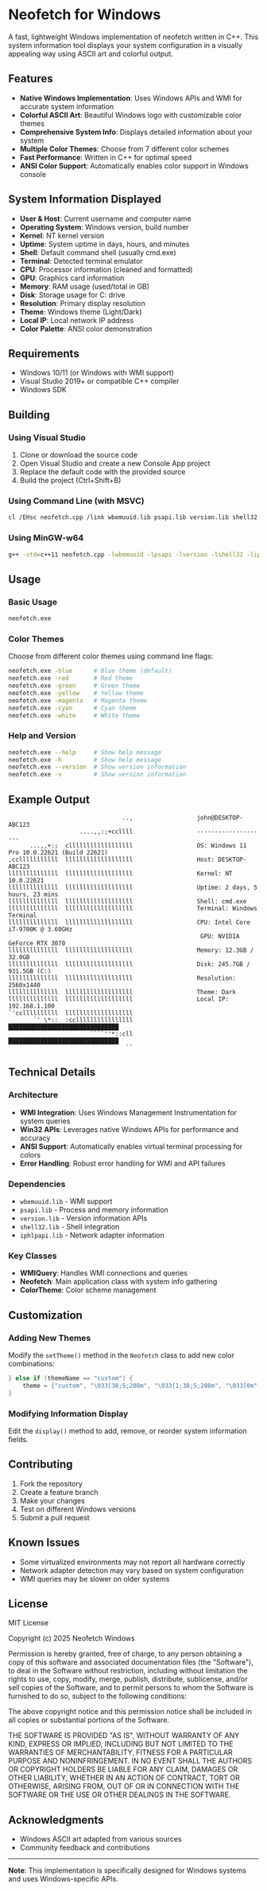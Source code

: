 # Neofetch for Windows

A fast, lightweight Windows implementation of neofetch written in C++. This system information tool displays your system configuration in a visually appealing way using ASCII art and colorful output.

## Features

- **Native Windows Implementation**: Uses Windows APIs and WMI for accurate system information
- **Colorful ASCII Art**: Beautiful Windows logo with customizable color themes
- **Comprehensive System Info**: Displays detailed information about your system
- **Multiple Color Themes**: Choose from 7 different color schemes
- **Fast Performance**: Written in C++ for optimal speed
- **ANSI Color Support**: Automatically enables color support in Windows console

## System Information Displayed

- **User & Host**: Current username and computer name
- **Operating System**: Windows version, build number
- **Kernel**: NT kernel version
- **Uptime**: System uptime in days, hours, and minutes
- **Shell**: Default command shell (usually cmd.exe)
- **Terminal**: Detected terminal emulator
- **CPU**: Processor information (cleaned and formatted)
- **GPU**: Graphics card information
- **Memory**: RAM usage (used/total in GB)
- **Disk**: Storage usage for C: drive
- **Resolution**: Primary display resolution
- **Theme**: Windows theme (Light/Dark)
- **Local IP**: Local network IP address
- **Color Palette**: ANSI color demonstration

## Requirements

- Windows 10/11 (or Windows with WMI support)
- Visual Studio 2019+ or compatible C++ compiler
- Windows SDK

## Building

### Using Visual Studio

1. Clone or download the source code
2. Open Visual Studio and create a new Console App project
3. Replace the default code with the provided source
4. Build the project (Ctrl+Shift+B)

### Using Command Line (with MSVC)

```bash
cl /EHsc neofetch.cpp /link wbemuuid.lib psapi.lib version.lib shell32.lib iphlpapi.lib
```

### Using MinGW-w64

```bash
g++ -std=c++11 neofetch.cpp -lwbemuuid -lpsapi -lversion -lshell32 -liphlpapi -o neofetch.exe
```

## Usage

### Basic Usage

```bash
neofetch.exe
```

### Color Themes

Choose from different color themes using command line flags:

```bash
neofetch.exe -blue      # Blue theme (default)
neofetch.exe -red       # Red theme
neofetch.exe -green     # Green theme
neofetch.exe -yellow    # Yellow theme
neofetch.exe -magenta   # Magenta theme
neofetch.exe -cyan      # Cyan theme
neofetch.exe -white     # White theme
```

### Help and Version

```bash
neofetch.exe --help     # Show help message
neofetch.exe -h         # Show help message
neofetch.exe --version  # Show version information
neofetch.exe -v         # Show version information
```

## Example Output

```
                                ..,                  john@DESKTOP-ABC123
                    ....,,:;+ccllll                  --------------------
      ...,,+:;  cllllllllllllllllll                  OS: Windows 11 Pro 10.0.22621 (Build 22621)
,cclllllllllll  lllllllllllllllllll                  Host: DESKTOP-ABC123
llllllllllllll  lllllllllllllllllll                  Kernel: NT 10.0.22621
llllllllllllll  lllllllllllllllllll                  Uptime: 2 days, 5 hours, 23 mins
llllllllllllll  lllllllllllllllllll                  Shell: cmd.exe
llllllllllllll  lllllllllllllllllll                  Terminal: Windows Terminal
llllllllllllll  lllllllllllllllllll                  CPU: Intel Core i7-9700K @ 3.60GHz
                                                      GPU: NVIDIA GeForce RTX 3070
llllllllllllll  lllllllllllllllllll                  Memory: 12.3GB / 32.0GB
llllllllllllll  lllllllllllllllllll                  Disk: 245.7GB / 931.5GB (C:)
llllllllllllll  lllllllllllllllllll                  Resolution: 2560x1440
llllllllllllll  lllllllllllllllllll                  Theme: Dark
llllllllllllll  lllllllllllllllllll                  Local IP: 192.168.1.100
`'ccllllllllll  lllllllllllllllllll                  
       `' \*::  :ccllllllllllllllll                  ███████████████████████████████
                       ````''*::cll                  ███████████████████████████████
                                 ``                  
```

## Technical Details

### Architecture

- **WMI Integration**: Uses Windows Management Instrumentation for system queries
- **Win32 APIs**: Leverages native Windows APIs for performance and accuracy
- **ANSI Support**: Automatically enables virtual terminal processing for colors
- **Error Handling**: Robust error handling for WMI and API failures

### Dependencies

- `wbemuuid.lib` - WMI support
- `psapi.lib` - Process and memory information
- `version.lib` - Version information APIs
- `shell32.lib` - Shell integration
- `iphlpapi.lib` - Network adapter information

### Key Classes

- **WMIQuery**: Handles WMI connections and queries
- **Neofetch**: Main application class with system info gathering
- **ColorTheme**: Color scheme management

## Customization

### Adding New Themes

Modify the `setTheme()` method in the `Neofetch` class to add new color combinations:

```cpp
} else if (themeName == "custom") {
    theme = {"custom", "\033[38;5;208m", "\033[1;38;5;208m", "\033[0m", "\033[0m"};
}
```

### Modifying Information Display

Edit the `display()` method to add, remove, or reorder system information fields.

## Contributing

1. Fork the repository
2. Create a feature branch
3. Make your changes
4. Test on different Windows versions
5. Submit a pull request

## Known Issues

- Some virtualized environments may not report all hardware correctly
- Network adapter detection may vary based on system configuration
- WMI queries may be slower on older systems

## License

MIT License

Copyright (c) 2025 Neofetch Windows

Permission is hereby granted, free of charge, to any person obtaining a copy
of this software and associated documentation files (the "Software"), to deal
in the Software without restriction, including without limitation the rights
to use, copy, modify, merge, publish, distribute, sublicense, and/or sell
copies of the Software, and to permit persons to whom the Software is
furnished to do so, subject to the following conditions:

The above copyright notice and this permission notice shall be included in all
copies or substantial portions of the Software.

THE SOFTWARE IS PROVIDED "AS IS", WITHOUT WARRANTY OF ANY KIND, EXPRESS OR
IMPLIED, INCLUDING BUT NOT LIMITED TO THE WARRANTIES OF MERCHANTABILITY,
FITNESS FOR A PARTICULAR PURPOSE AND NONINFRINGEMENT. IN NO EVENT SHALL THE
AUTHORS OR COPYRIGHT HOLDERS BE LIABLE FOR ANY CLAIM, DAMAGES OR OTHER
LIABILITY, WHETHER IN AN ACTION OF CONTRACT, TORT OR OTHERWISE, ARISING FROM,
OUT OF OR IN CONNECTION WITH THE SOFTWARE OR THE USE OR OTHER DEALINGS IN THE
SOFTWARE.

## Acknowledgments

- Windows ASCII art adapted from various sources
- Community feedback and contributions

---

**Note**: This implementation is specifically designed for Windows systems and uses Windows-specific APIs. 

